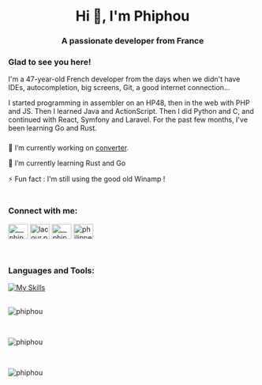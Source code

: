 <h1 align="center">Hi 👋, I'm Phiphou</h1>
<h3 align="center">A passionate developer from France</h3>

### Glad to see you here!

I'm a 47-year-old French developer from the days when we didn't have IDEs, autocompletion, big screens, Git, a good internet connection...

I started programming in assembler on an HP48, then in the web with PHP and JS. Then I learned Java and ActionScript. Then I did Python and C, and continued with React, Symfony and Laravel. For the past few months, I've been learning Go and Rust.
<br/>

<h3 align="left"></h3>

🔭 I’m currently working on [converter](https://github.com/phiphou/converter).

🌱 I’m currently learning Rust and Go

⚡ Fun fact : I'm still using the good old Winamp !
<br>
<br>

<h3 align="left">Connect with me:</h3>
<p align="left">
<a href="https://twitter.com/__phiphou__" target="blank"><img align="center" src="https://raw.githubusercontent.com/rahuldkjain/github-profile-readme-generator/master/src/images/icons/Social/twitter.svg" alt="__phiphou__" height="30" width="40" /></a>
<a href="https://fb.com/lacour.philippe" target="blank"><img align="center" src="https://raw.githubusercontent.com/rahuldkjain/github-profile-readme-generator/master/src/images/icons/Social/facebook.svg" alt="lacour.philippe" height="30" width="40" /></a>
<a href="https://instagram.com/__phiphou__" target="blank"><img align="center" src="https://raw.githubusercontent.com/rahuldkjain/github-profile-readme-generator/master/src/images/icons/Social/instagram.svg" alt="__phiphou__" height="30" width="40" /></a>
<a href="https://www.youtube.com/c/philippelacour" target="blank"><img align="center" src="https://raw.githubusercontent.com/rahuldkjain/github-profile-readme-generator/master/src/images/icons/Social/youtube.svg" alt="philippelacour" height="30" width="40" /></a>
</p>
<br>
<h3 align="left">Languages and Tools:</h3>

[![My Skills](https://skillicons.dev/icons?i=adonis,angular,bootstrap,bun,c,cpp,cmake,css,docker,git,github,go,graphql,html,htmx,java,js,jest,laravel,linux,mongodb,mysql,nodejs,ps,php,pnpm,postgres,postman,react,py,redis,redux,rust,sqlite,solidjs,symfony,tailwind,tauri,ts,ubuntu,vite,vitest,vscode,wasm,windows&perline=15)](https://skillicons.dev)
<br><br>
<p><img align="center" src="https://github-readme-stats.vercel.app/api/top-langs?username=phiphou&show_icons=true&locale=en&layout=compact&theme=ayu-mirage&count_private=true" alt="phiphou" /></p>
<br>
<p><img align="center" src="https://github-readme-stats.vercel.app/api?username=phiphou&show_icons=true&locale=en&theme=ayu-mirage&count_private=true" alt="phiphou" /></p>
<br>
<p><img align="center" src="https://github-readme-streak-stats.herokuapp.com/?user=phiphou&theme=ayu-mirage&count_private=true" alt="phiphou" /></p>
